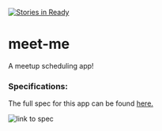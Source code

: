 [![Stories in Ready](https://badge.waffle.io/steamIngenius/meet-me.png?label=ready&title=Ready)](https://waffle.io/steamIngenius/meet-me)
# meet-me
A meetup scheduling app!

### Specifications:
The full spec for this app can be found [here.](https://github.com/udacity/Project-Descriptions-for-Review/blob/master/Senior%20Web%20Dev/Meet-Up%20Event%20Planner.md)

![link to spec](https://camo.githubusercontent.com/7704f82f389744d1682d6c92c9e22c4a6ceb4842/687474703a2f2f692e696d6775722e636f6d2f6c56544e3441772e706e67)
